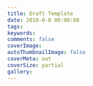 ```yaml
---
title: Draft Template
date: 2010-0-0 00:00:00
tags:
keywords:
comments: false
coverImage:
autoThumbnailImage: false
coverMeta: out
coverSize: partial
gallery:
---
```


</br></br>
<!-- More -->
